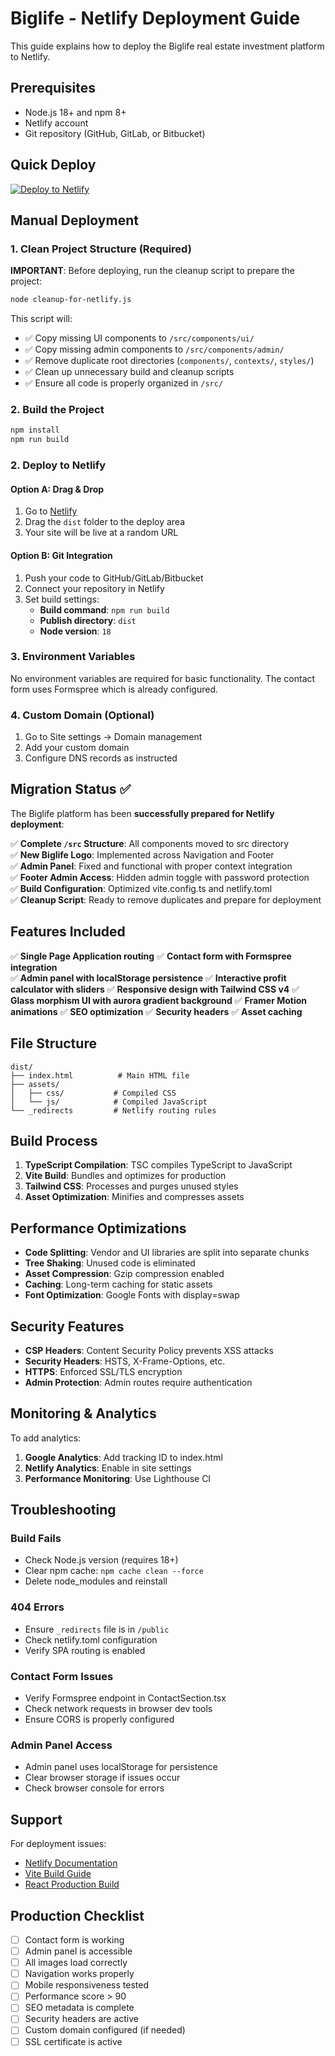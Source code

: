 # Biglife - Netlify Deployment Guide

This guide explains how to deploy the Biglife real estate investment platform to Netlify.

## Prerequisites

- Node.js 18+ and npm 8+
- Netlify account
- Git repository (GitHub, GitLab, or Bitbucket)

## Quick Deploy

[![Deploy to Netlify](https://www.netlify.com/img/deploy/button.svg)](https://app.netlify.com/start/deploy?repository=https://github.com/yourusername/biglife)

## Manual Deployment

### 1. Clean Project Structure (Required)

**IMPORTANT**: Before deploying, run the cleanup script to prepare the project:

```bash
node cleanup-for-netlify.js
```

This script will:
- ✅ Copy missing UI components to `/src/components/ui/`
- ✅ Copy missing admin components to `/src/components/admin/`
- ✅ Remove duplicate root directories (`components/`, `contexts/`, `styles/`)
- ✅ Clean up unnecessary build and cleanup scripts
- ✅ Ensure all code is properly organized in `/src/`

### 2. Build the Project

```bash
npm install
npm run build
```

### 2. Deploy to Netlify

#### Option A: Drag & Drop
1. Go to [Netlify](https://app.netlify.com/)
2. Drag the `dist` folder to the deploy area
3. Your site will be live at a random URL

#### Option B: Git Integration
1. Push your code to GitHub/GitLab/Bitbucket
2. Connect your repository in Netlify
3. Set build settings:
   - **Build command**: `npm run build`
   - **Publish directory**: `dist`
   - **Node version**: `18`

### 3. Environment Variables

No environment variables are required for basic functionality. The contact form uses Formspree which is already configured.

### 4. Custom Domain (Optional)

1. Go to Site settings → Domain management
2. Add your custom domain
3. Configure DNS records as instructed

## Migration Status ✅

The Biglife platform has been **successfully prepared for Netlify deployment**:

✅ **Complete `/src` Structure**: All components moved to src directory  
✅ **New Biglife Logo**: Implemented across Navigation and Footer  
✅ **Admin Panel**: Fixed and functional with proper context integration  
✅ **Footer Admin Access**: Hidden admin toggle with password protection  
✅ **Build Configuration**: Optimized vite.config.ts and netlify.toml  
✅ **Cleanup Script**: Ready to remove duplicates and prepare for deployment  

## Features Included

✅ **Single Page Application routing**
✅ **Contact form with Formspree integration**  
✅ **Admin panel with localStorage persistence**
✅ **Interactive profit calculator with sliders**
✅ **Responsive design with Tailwind CSS v4**
✅ **Glass morphism UI with aurora gradient background**
✅ **Framer Motion animations**
✅ **SEO optimization**
✅ **Security headers**
✅ **Asset caching**

## File Structure

```
dist/
├── index.html          # Main HTML file
├── assets/
│   ├── css/           # Compiled CSS
│   └── js/            # Compiled JavaScript
└── _redirects         # Netlify routing rules
```

## Build Process

1. **TypeScript Compilation**: TSC compiles TypeScript to JavaScript
2. **Vite Build**: Bundles and optimizes for production
3. **Tailwind CSS**: Processes and purges unused styles
4. **Asset Optimization**: Minifies and compresses assets

## Performance Optimizations

- **Code Splitting**: Vendor and UI libraries are split into separate chunks
- **Tree Shaking**: Unused code is eliminated
- **Asset Compression**: Gzip compression enabled
- **Caching**: Long-term caching for static assets
- **Font Optimization**: Google Fonts with display=swap

## Security Features

- **CSP Headers**: Content Security Policy prevents XSS attacks
- **Security Headers**: HSTS, X-Frame-Options, etc.
- **HTTPS**: Enforced SSL/TLS encryption
- **Admin Protection**: Admin routes require authentication

## Monitoring & Analytics

To add analytics:

1. **Google Analytics**: Add tracking ID to index.html
2. **Netlify Analytics**: Enable in site settings
3. **Performance Monitoring**: Use Lighthouse CI

## Troubleshooting

### Build Fails
- Check Node.js version (requires 18+)
- Clear npm cache: `npm cache clean --force`
- Delete node_modules and reinstall

### 404 Errors
- Ensure `_redirects` file is in `/public`
- Check netlify.toml configuration
- Verify SPA routing is enabled

### Contact Form Issues
- Verify Formspree endpoint in ContactSection.tsx
- Check network requests in browser dev tools
- Ensure CORS is properly configured

### Admin Panel Access
- Admin panel uses localStorage for persistence
- Clear browser storage if issues occur
- Check browser console for errors

## Support

For deployment issues:
- [Netlify Documentation](https://docs.netlify.com/)
- [Vite Build Guide](https://vitejs.dev/guide/build.html)
- [React Production Build](https://reactjs.org/docs/optimizing-performance.html)

## Production Checklist

- [ ] Contact form is working
- [ ] Admin panel is accessible
- [ ] All images load correctly
- [ ] Navigation works properly
- [ ] Mobile responsiveness tested
- [ ] Performance score > 90
- [ ] SEO metadata is complete
- [ ] Security headers are active
- [ ] Custom domain configured (if needed)
- [ ] SSL certificate is active